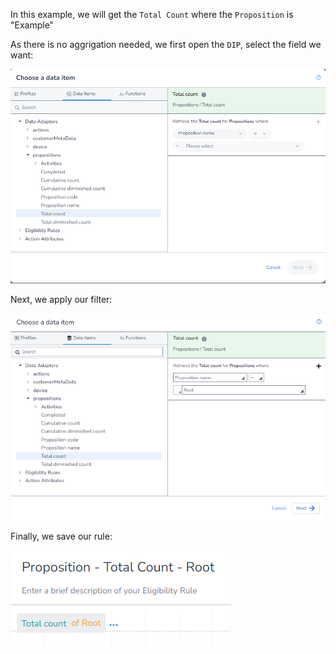 In this example, we will get the `Total Count` where the `Proposition` is "Example"

As there is no aggrigation needed, we first open the `DIP`, select the field we want:

![](image_1.png)

Next, we apply our filter:

![](image_2.png)

Finally, we save our rule:

![](image_3.png)